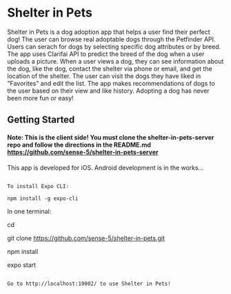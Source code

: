 # Shelter in Pets

Shelter in Pets is a dog adoption app that helps a user find their perfect dog! The user can browse real adoptable dogs through the Petfinder API.
Users can serach for dogs by selecting specific dog attributes or by breed. The app uses Clarifai API to predict the breed of the dog when a user uploads a picture.
When a user views a dog, they can see information about the dog, like the dog, contact the shelter via phone or email, and get the location of the shelter.
The user can visit the dogs they have liked in "Favorites" and edit the list. The app makes recommendations of dogs to the user based on their view and like history.
Adopting a dog has never been more fun or easy!

## Getting Started

#### Note: This is the client side! You must clone the shelter-in-pets-server repo and follow the directions in the README.md https://github.com/sense-5/shelter-in-pets-server

This app is developed for iOS. Android development is in the works...

```

To install Expo CLI:

npm install -g expo-cli

```

In one terminal:

cd <directory you want to download to>

git clone https://github.com/sense-5/shelter-in-pets.git

npm install

expo start

```

Go to http://localhost:19002/ to use Shelter in Pets!
```
